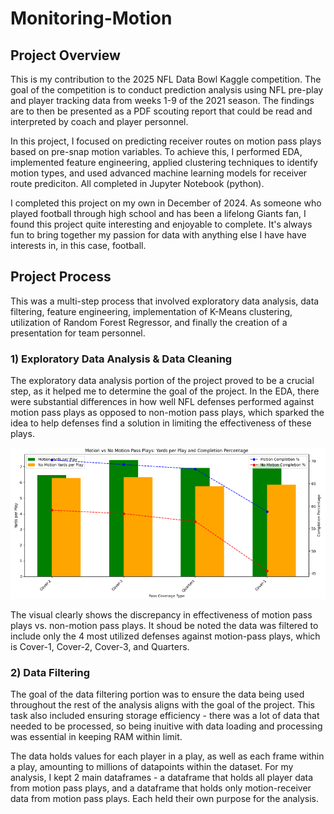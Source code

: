 # Monitoring-Motion

## Project Overview
This is my contribution to the 2025 NFL Data Bowl Kaggle competition. The goal of the competition is to conduct prediction analysis using NFL pre-play and player tracking data from weeks 1-9 of the 2021 season. The findings are to then be presented as a PDF scouting report that could be read and interpreted by coach and player personnel.

In this project, I focused on predicting receiver routes on motion pass plays based on pre-snap motion variables. To achieve this, I performed EDA, implemented feature engineering, applied clustering techniques to identify motion types, and used advanced machine learning models for receiver route prediciton. All completed in Jupyter Notebook (python). 

I completed this project on my own in December of 2024. As someone who played football through high school and has been a lifelong Giants fan, I found this project quite interesting and enjoyable to complete. It's always fun to bring together my passion for data with anything else I have have interests in, in this case, football. 

## Project Process
This was a multi-step process that involved exploratory data analysis, data filtering, feature engineering, implementation of K-Means clustering, utilization of Random Forest Regressor, and finally the creation of a presentation for team personnel. 

### 1) Exploratory Data Analysis & Data Cleaning 
The exploratory data analysis portion of the project proved to be a crucial step, as it helped me to determine the goal of the project. In the EDA, there were substantial differences in how well NFL defenses performed against motion pass plays as opposed to non-motion pass plays, which sparked the idea to help defenses find a solution in limiting the effectiveness of these plays. 

![](Visuals/motionPassvnomotion.png)

The visual clearly shows the discrepancy in effectiveness of motion pass plays vs. non-motion pass plays. It shoud be noted the data was filtered to include only the 4 most utilized defenses against motion-pass plays, which is Cover-1, Cover-2, Cover-3, and Quarters. 

### 2) Data Filtering
The goal of the data filtering portion was to ensure the data being used throughout the rest of the analysis aligns with the goal of the project. This task also included ensuring storage efficiency - there was a lot of data that needed to be processed, so being inuitive with data loading and processing was essential in keeping RAM within limit. 

The data holds values for each player in a play, as well as each frame within a play, amounting to millions of datapoints within the dataset. For my analysis, I kept 2 main dataframes - a dataframe that holds all player data from motion pass plays, and a dataframe that holds only motion-receiver data from motion pass plays. Each held their own purpose for the analysis. 
